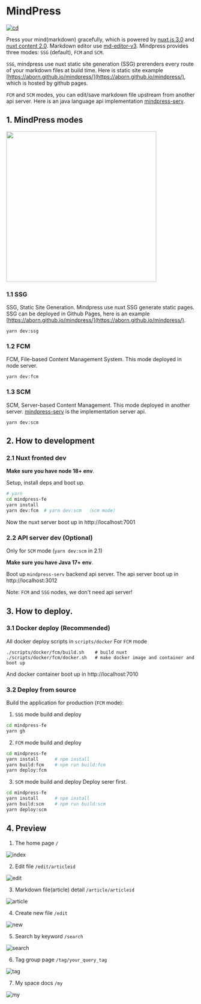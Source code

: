 # MindPress
[![cd](https://github.com/aborn/mindpress/actions/workflows/cd.yml/badge.svg)](https://github.com/aborn/mindpress/actions/workflows/cd.yml)

Press your mind(markdown) gracefully, which is powered by [nuxt.js 3.0](https://v3.nuxtjs.org) and [nuxt content 2.0](https://github.com/nuxt/content). Markdown editor use [md-editor-v3](https://github.com/imzbf/md-editor-v3). Mindpress provides three modes: `SSG` (default), `FCM` and `SCM`. 

`SSG`, mindpress use nuxt static site generation (SSG) prerenders every route of your markdown files at build time. Here is static site example [https://aborn.github.io/mindpress/](https://aborn.github.io/mindpress/), which is hosted by github pages.  

`FCM` and `SCM` modes, you can edit/save markdown file upstream from another api server. Here is an java language api implementation [mindpress-serv](https://github.com/aborn/mindpress/mindpress-serv). 

## 1. MindPress modes
<img src="docs/img/modes.png" width="400">

### 1.1 SSG
SSG, Static Site Generation. Mindpress use nuxt SSG generate static pages. SSG can be deployed in Github Pages, here is an example [https://aborn.github.io/mindpress/](https://aborn.github.io/mindpress/).
```
yarn dev:ssg
```

### 1.2 FCM
FCM, File-based Content Management System. This mode deployed in node server.
```
yarn dev:fcm
```

### 1.3 SCM
SCM, Server-based Content Management. This mode deployed in another server. [mindpress-serv](https://github.com/aborn/mindpress/mindpress-serv) is the implementation server api.
```
yarn dev:scm
```

## 2. How to development

### 2.1 Nuxt fronted dev
**Make sure you have node 18+ env**.  

Setup, install deps and boot up.

```bash
# yarn
cd mindpress-fe
yarn install
yarn dev:fcm  # yarn dev:scm  （scm mode）
```
Now the nuxt server boot up in http://localhost:7001

### 2.2 API server dev (Optional)
Only for `SCM` mode (`yarn dev:scm` in 2.1)

**Make sure you have Java 17+ env**.  

Boot up `mindpress-serv` backend api server.
The api server boot up in http://localhost:3012

Note: `FCM` and `SSG` nodes, we don't need api server!

## 3. How to deploy.

### 3.1 Docker deploy (Recommended)
All docker deploy scripts in `scripts/docker`
For `FCM` mode
```
./scripts/docker/fcm/build.sh    # build nuxt
./scripts/docker/fcm/docker.sh   # make docker image and container and boot up
```
And docker container boot up in http://localhost:7010

### 3.2 Deploy from source

Build the application for production (`FCM` mode):

1. `SSG` mode build and deploy
```bash
cd mindpress-fe
yarn gh
```

2. `FCM` mode build and deploy
```bash
cd mindpress-fe
yarn install      # npm install
yarn build:fcm    # npm run build:fcm
yarn deploy:fcm
```

3. `SCM` mode build and deploy
Deploy serer first.
```bash
cd mindpress-fe
yarn install      # npm install
yarn build:scm    # npm run build:scm
yarn deploy:scm
```

## 4. Preview
1. The home page `/`  

![index](docs/img/index.png)

2. Edit file `/edit/articleid`  

![edit](docs/img/edit.png)

3. Markdown file(article) detail `/article/articleid`  

![article](docs/img/article.png)

4. Create new file `/edit`

![new](docs/img/new.png)

5. Search by keyword `/search`

![search](docs/img/search.png)

6. Tag group page `/tag/your_query_tag`

![tag](docs/img/tag.png)

7. My space docs `/my`  

![my](docs/img/my.png)


